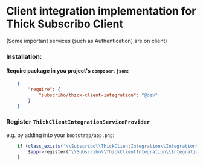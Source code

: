 # Client integration implementation for Thick Subscribo Client 

(Some important services (such as Authentication) are on client)

### Installation:

#### Require package in you project's `composer.json`:

```json
    {
        "require": {
            "subscribo/thick-client-integration": "@dev"
        }
    }
```

### Register `ThickClientIntegrationServiceProvider`

e.g. by adding into your `bootstrap/app.php`:

```php
    if (class_exists('\\Subscribo\\ThickClientIntegration\\Integration\\Laravel\\ThickClientIntegrationServiceProvider')) {
        $app->register('\\Subscribo\\ThickClientIntegration\\Integration\\Laravel\\ThickClientIntegrationServiceProvider');
    }
```
